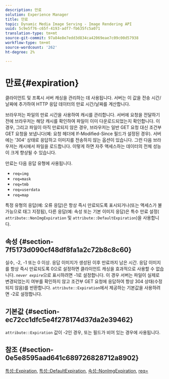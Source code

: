 ```yaml
---
description: 만료
solution: Experience Manager
title: 만료
topic: Dynamic Media Image Serving - Image Rendering API
uuid: 5c9e5f76-c65f-4193-adf7-fb635fc5a071
translation-type: tm+mt
source-git-commit: 97a84e8e7edd3d834ca42069eae7c09c00d57938
workflow-type: tm+mt
source-wordcount: '262'
ht-degree: 2%

---
```



# 만료{#expiration}

클라이언트 및 프록시 서버 캐싱을 관리하는 데 사용됩니다. 서버는 이 값을 전송 시간/날짜에 추가하여 HTTP 응답 데이터의 만료 시간/날짜를 계산합니다.

브라우저는 파일의 만료 시간을 사용하여 캐시를 관리합니다. 서버에 요청을 전달하기 전에 브라우저는 해당 캐시를 확인하여 파일이 이미 다운로드되었는지 확인합니다. 이 경우, 그리고 파일이 아직 만료되지 않은 경우, 브라우저는 일반 GET 요청 대신 조건부 GET 요청을 보냅니다(예: 요청 헤더에 If-Modified-Since 필드가 설정된 경우). 서버에는 &#39;304&#39; 상태로 응답하고 이미지를 전송하지 않는 옵션이 있습니다. 그런 다음 브라우저는 캐시에서 파일을 로드합니다. 이렇게 하면 자주 액세스하는 데이터의 전체 성능이 크게 향상될 수 있습니다.

만료는 다음 응답 유형에 사용됩니다.

* `req=img`
* `req=mask`
* `req=tmb`
* `req=userdata`
* `req=map`

특정 유형의 응답(예: 오류 응답)은 항상 즉시 만료되도록 표시되거나(또는 액세스가 불가능으로 태그 지정됨), 다른 응답(예: 속성 또는 기본 이미지 응답)은 특수 만료 설정( `attribute::NonImgExpiration` 및 `attribute::DefaultExpiration`)을 사용합니다.

## 속성 {#section-7f5173d090cf48df8fa1a2c72b8c8c60}

실수, -2, -1 또는 0 이상. 응답 이미지가 생성된 이후 만료까지 남은 시간. 응답 이미지를 항상 즉시 만료되도록 0으로 설정하면 클라이언트 캐싱을 효과적으로 사용할 수 없습니다. *`never expire`*&#x200B;으로 표시하려면 -1로 설정합니다. 이 경우 서버는 파일이 실제로 변경되었는지 여부를 확인하지 않고 조건부 GET 요청에 응답하여 항상 304 상태(수정되지 않음)를 반환합니다. `attribute::Expiration`에서 제공하는 기본값을 사용하려면 -2로 설정합니다.

## 기본값 {#section-ec72cc1dfc5e4f278174d37da2e39462}

`attribute::Expiration` 값이 -2인 경우, 또는 필드가 비어 있는 경우에 사용됩니다.

## 참조 {#section-0e5e8595aad641c689726828712a8902}

[특성::Expiration](../../../../../../is-api/image-catalog/image-serving-api-ref/c-image-catalog-reference/c-attributes-reference/r-expiration.md#reference-a0bf4686425d4e00b8014c4950fb62b7),  [특성::DefaultExpiration](../../../../../../is-api/image-catalog/image-serving-api-ref/c-image-catalog-reference/c-attributes-reference/r-defaultexpiration.md#reference-0526166fab654fceb243b75d1ea4f0cf),  [속성::NonImgExpiration](../../../../../../is-api/image-catalog/image-serving-api-ref/c-image-catalog-reference/c-attributes-reference/r-nonimgexpiration.md#reference-a8066cd0d24b4ea98100ade4821f1f9d),  [req=](../../../../../../is-api/http-ref/image-serving-api-ref/c-http-protocol-reference/c-command-reference/r-req/r-req.md#reference-907cdb4a97034db7ad94695f25552e76)
